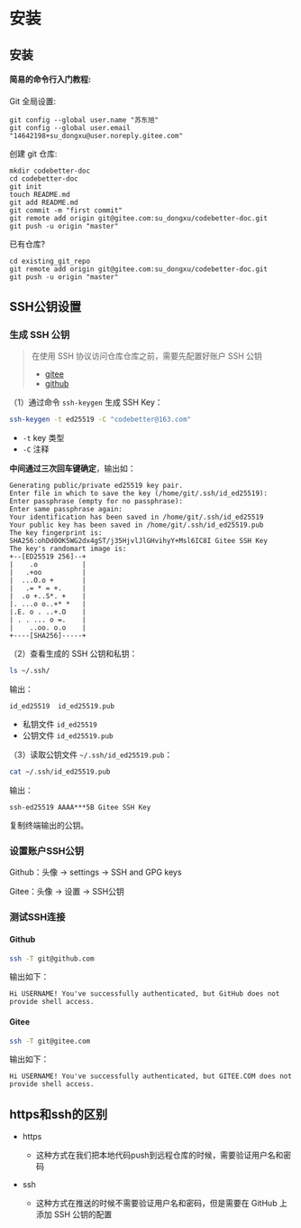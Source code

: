 # 安装

## 安装

#### 简易的命令行入门教程:

Git 全局设置:

```
git config --global user.name "苏东旭"
git config --global user.email "14642198+su_dongxu@user.noreply.gitee.com"
```

创建 git 仓库:

```
mkdir codebetter-doc
cd codebetter-doc
git init 
touch README.md
git add README.md
git commit -m "first commit"
git remote add origin git@gitee.com:su_dongxu/codebetter-doc.git
git push -u origin "master"
```

已有仓库?

```
cd existing_git_repo
git remote add origin git@gitee.com:su_dongxu/codebetter-doc.git
git push -u origin "master"
```



## SSH公钥设置

### 生成 SSH 公钥

> 在使用 SSH 协议访问仓库仓库之前，需要先配置好账户 SSH 公钥
>
> - [gitee](https://help.gitee.com/base/account/SSH%E5%85%AC%E9%92%A5%E8%AE%BE%E7%BD%AE)
> - [github](https://docs.github.com/zh/authentication/connecting-to-github-with-ssh/generating-a-new-ssh-key-and-adding-it-to-the-ssh-agent)

（1）通过命令 `ssh-keygen` 生成 SSH Key：

```bash
ssh-keygen -t ed25519 -C "codebetter@163.com"
```

- `-t` key 类型
- `-C` 注释

**中间通过三次回车键确定**，输出如：

```
Generating public/private ed25519 key pair.
Enter file in which to save the key (/home/git/.ssh/id_ed25519):
Enter passphrase (empty for no passphrase):
Enter same passphrase again:
Your identification has been saved in /home/git/.ssh/id_ed25519
Your public key has been saved in /home/git/.ssh/id_ed25519.pub
The key fingerprint is:
SHA256:ohDd0OK5WG2dx4gST/j35HjvlJlGHvihyY+Msl6IC8I Gitee SSH Key
The key's randomart image is:
+--[ED25519 256]--+
|    .o           |
|   .+oo          |
|  ...O.o +       |
|   .= * = +.     |
|  .o +..S*. +    |
|. ...o o..+* *   |
|.E. o . ..+.O    |
| . . ... o =.    |
|    ..oo. o.o    |
+----[SHA256]-----+
```

（2）查看生成的 SSH 公钥和私钥：

```bash
ls ~/.ssh/
```

输出：

```
id_ed25519  id_ed25519.pub
```

- 私钥文件 `id_ed25519`
- 公钥文件 `id_ed25519.pub`

（3）读取公钥文件 `~/.ssh/id_ed25519.pub`：

```bash
cat ~/.ssh/id_ed25519.pub
```

输出：

```
ssh-ed25519 AAAA***5B Gitee SSH Key
```

复制终端输出的公钥。



### 设置账户SSH公钥

Github：头像 → settings → SSH and GPG keys

Gitee：头像 → 设置 → SSH公钥



### 测试SSH连接

#### Github

```bash
ssh -T git@github.com
```

输出如下：

```
Hi USERNAME! You've successfully authenticated, but GitHub does not provide shell access.
```

#### Gitee

```bash
ssh -T git@gitee.com
```

输出如下：

```
Hi USERNAME! You've successfully authenticated, but GITEE.COM does not provide shell access.
```



## https和ssh的区别

- https
  - 这种方式在我们把本地代码push到远程仓库的时候，需要验证用户名和密码


- ssh
  - 这种方式在推送的时候不需要验证用户名和密码，但是需要在 GitHub 上添加 SSH 公钥的配置

